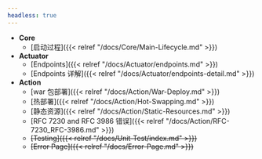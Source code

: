 ```yaml
---
headless: true
---
```




- **Core**
  - [启动过程]({{< relref "/docs/Core/Main-Lifecycle.md" >}})
- **Actuator**
  - [Endpoints]({{< relref "/docs/Actuator/endpoints.md" >}})
  - [Endpoints 详解]({{< relref "/docs/Actuator/endpoints-detail.md" >}})
- **Action**
  - [war 包部署]({{< relref "/docs/Action/War-Deploy.md" >}})
  - [热部署]({{< relref "/docs/Action/Hot-Swapping.md" >}})
  - [静态资源]({{< relref "/docs/Action/Static-Resources.md" >}})
  - [RFC 7230 and RFC 3986 错误]({{< relref "/docs/Action/RFC-7230_RFC-3986.md" >}})
  - ~~[Testing]({{< relref "/docs/Unit-Test/index.md" >}})~~
  - ~~[Error Page]({{< relref "/docs/Error-Page.md" >}})~~

